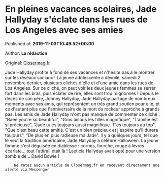 
# En pleines vacances scolaires, Jade Hallyday s'éclate dans les rues de Los Angeles avec ses amies

Published at: **2019-11-03T10:49:52+00:00**

Author: **La rédaction**

Original: [Closermag.fr](https://www.closermag.fr/people/en-pleines-vacances-scolaires-jade-hallyday-s-eclate-dans-les-rues-de-los-angele-1043595)

Jade Hallyday profite à fond de ses vacances et n'hésite pas à le montrer sur les réseaux sociaux ! La jeune adolescente a dévoilé, samedi 2 novembre dernier, plusieurs clichés d'elle et d'une amie dans les rues de Los Angeles. Sur ce cliché, on peut voir les deux jeunes femmes se serrer fort dans les bras, puis éclater de rire, elles sont trop mignonnes ! Depuis le décès de son père, Johnny Hallyday, Jade Hallyday partage de nombreux moments avec ses amis, qui représentent un très grand soutien pour elle, et ce d'autant plus que l'anniversaire de la mort du rockeur approche à grands pas.
Les amis de Jade Hallyday n'ont pas manqué de commenter ce cliché : "Baee you're so beautiful", "Gros bisous les filles magnifique", "L'amitié est si précieuse", "Jade tu es toujours aussi magnifique. T'es toujours au top", "Que c'est beau cette amitié. C'est un bien précieux et j'espère qu'il durera toujours", "De plus en plus radieuse ma Jade".
Il y a quelques jours, tel que le veut la tradition américaine, Jade Hallyday a célébré Halloween. La jeune femme s'est déguisée en diablesse : cornes, fourche, rouge à lèvres écarlate... tout l'attirail était là ! Laeticia Hallyday avait opté pour une version zombie de... David Bowie !

        Ne ratez aucun article de Closermag.fr en recevant directement une alerte via Messenger
      
